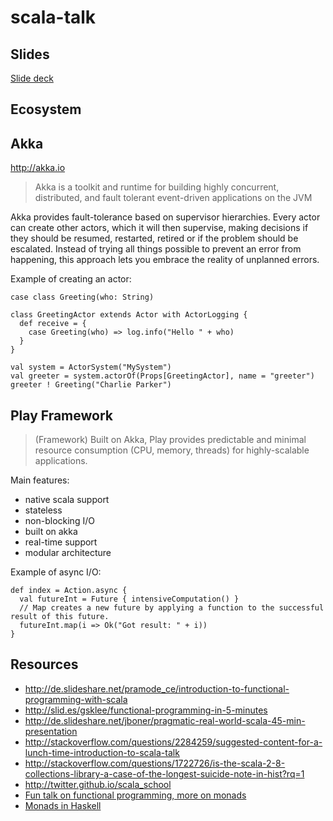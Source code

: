 scala-talk
==========

Slides
--------
[Slide deck](http://jontore.github.io/scala-talk)
  


Ecosystem
----------

## Akka
http://akka.io

> Akka is a toolkit and runtime for building highly concurrent, distributed,
and fault tolerant event-driven applications on the JVM

Akka provides fault-tolerance based on supervisor hierarchies.
Every actor can create other actors, which it will then supervise, making decisions if they should be
resumed, restarted, retired or if the problem should be escalated. Instead of trying all
things possible to prevent an error from happening, this approach lets you embrace the reality of
unplanned errors.


Example of creating an actor:
```
case class Greeting(who: String)

class GreetingActor extends Actor with ActorLogging {
  def receive = {
    case Greeting(who) => log.info("Hello " + who)
  }
}

val system = ActorSystem("MySystem")
val greeter = system.actorOf(Props[GreetingActor], name = "greeter")
greeter ! Greeting("Charlie Parker")
```

## Play Framework

> (Framework) Built on Akka, Play provides predictable and minimal resource consumption (CPU, memory, threads)
for highly-scalable applications.

Main features:

- native scala support
- stateless
- non-blocking I/O
- built on akka
- real-time support
- modular architecture


Example of async I/O:

```
def index = Action.async {
  val futureInt = Future { intensiveComputation() }
  // Map creates a new future by applying a function to the successful result of this future.
  futureInt.map(i => Ok("Got result: " + i))
}
```



Resources
----------
- http://de.slideshare.net/pramode_ce/introduction-to-functional-programming-with-scala
- http://slid.es/gsklee/functional-programming-in-5-minutes
- http://de.slideshare.net/jboner/pragmatic-real-world-scala-45-min-presentation
- http://stackoverflow.com/questions/2284259/suggested-content-for-a-lunch-time-introduction-to-scala-talk
- http://stackoverflow.com/questions/1722726/is-the-scala-2-8-collections-library-a-case-of-the-longest-suicide-note-in-hist?rq=1
- http://twitter.github.io/scala_school
- [Fun talk on functional programming, more on monads](http://vimeo.com/user18356272/review/66548720/99c7fe5c0c)
- [Monads in Haskell](http://learnyouahaskell.com/a-fistful-of-monads)

